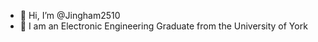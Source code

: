 - 👋 Hi, I’m @Jingham2510
- 🌱 I am an Electronic Engineering Graduate from the University of York



<!---
Jingham2510/Jingham2510 is a ✨ special ✨ repository because its `README.md` (this file) appears on your GitHub profile.
You can click the Preview link to take a look at your changes.
--->
